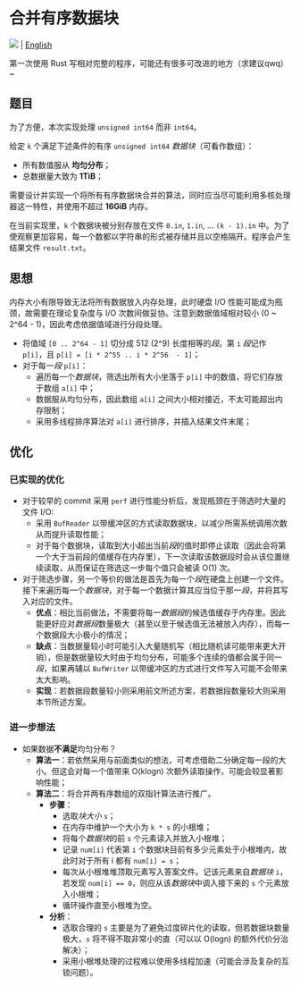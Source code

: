 # 合并有序数据块

![](https://github.com/codgician/merging-chunks/workflows/merging-chunks/badge.svg) | [English](README.md)


第一次使用 Rust 写相对完整的程序，可能还有很多可改进的地方（求建议qwq）~

## 题目

为了方便，本次实现处理 `unsigned int64` 而非 `int64`。

给定 `k` 个满足下述条件的有序 `unsigned int64` *数据块*（可看作数组）：

- 所有数值服从 **均匀分布**；
- 总数据量大致为 **1TiB**；

需要设计并实现一个将所有有序数据块合并的算法，同时应当尽可能利用多核处理器这一特性，并使用不超过 **16GiB** 内存。

在当前实现里，`k` 个数据块被分别存放在文件 `0.in`, `1.in`, ... `(k - 1).in` 中。为了使观察更加容易，每一个数都以字符串的形式被存储并且以空格隔开。程序会产生结果文件 `result.txt`。 

## 思想

内存大小有限导致无法将所有数据放入内存处理，此时硬盘 I/O 性能可能成为瓶颈，故需要在理论复杂度与 I/O 次数间做妥协。注意到数据值域相对较小 (0 ~ 2^64 - 1)，因此考虑依据值域进行分段处理。

- 将值域 `[0 .. 2^64 - 1]` 切分成 512 (2^9) 长度相等的*段*。第 `i` *段*记作 `p[i]`，且 `p[i] = [i * 2^55 .. i * 2^56  - 1]`；
- 对于每一*段* `p[i]`：
  - 遍历每一个*数据块*，筛选出所有大小坐落于 `p[i]` 中的数值，将它们存放于数组 `a[i]` 中；
  - 数据服从均匀分布，因此数组 `a[i]` 之间大小相对接近，不太可能超出内存限制；
  - 采用多线程排序算法对 `a[i]` 进行排序，并插入结果文件末尾；

## 优化

### 已实现的优化

- 对于较早的 commit 采用 `perf` 进行性能分析后，发现瓶颈在于筛选时大量的文件 I/O:
  - 采用 `BufReader` 以带缓冲区的方式读取数据块，以减少所需系统调用次数从而提升读取性能；
  - 对于每个数据块，读取到大小超出当前*段*的值时即停止读取（因此会将第一个大于当前段的值缓存在内存里），下一次读取该数据段时会从该位置继续读取，从而保证在筛选这一步每个值只会被读 O(1) 次。
- 对于筛选步骤，另一个等价的做法是首先为每一个*段*在硬盘上创建一个文件。接下来遍历每一个*数据块*，对于每一个数据计算其应当位于那一*段*，并将其写入对应的文件。
  - **优点**：相比当前做法，不需要将每一*数据段*的候选值缓存于内存里。因此能更好应对*数据段*数量极大（甚至以至于候选值无法被放入内存），而每一个数据段大小极小的情况；
  - **缺点**：当数据量较小时可能引入大量随机写（相比随机读可能带来更大开销），但是数据量较大时由于均匀分布，可能多个连续的值都会属于同一*段*，如果再辅以 `BufWriter` 以带缓冲区的方式进行文件写入可能不会带来太大影响。
  - **实现**：若数据段数量较小则采用前文所述方案，若数据段数量较大则采用本节所述方案。

### 进一步想法

- 如果数据**不满足**均匀分布？
  - **算法一**：若依然采用与前面类似的想法，可考虑借助二分确定每一段的大小。但这会对每一个值带来 O(klogn) 次额外读取操作，可能会较显著影响性能；
  - **算法二**：将合并两有序数组的双指针算法进行推广。
    - **步骤**：
      - 选取*块大小* `s`；
      - 在内存中维护一个大小为 `k * s` 的小根堆；
      - 将每个*数据块*的前 `s` 个元素读入并放入小根堆；
      - 记录 `num[i]` 代表第 `i` 个数据块目前有多少元素处于小根堆内，故此时对于所有 i 都有 `num[i] = s`；
      - 每次从小根堆堆顶取元素写入答案文件。记该元素来自*数据块* `i`，若发现 `num[i] == 0`，则应从该*数据块*中调入接下来的 `s` 个元素放入小根堆；
      - 循环操作直至小根堆为空。
    - **分析**：
      - 选取合理的 `s` 主要是为了避免过度碎片化的读取，但若数据块数量极大，`s` 将不得不取非常小的直（可以以 O(logn) 的额外代价分治解决）；
      - 采用小根堆处理的过程难以使用多线程加速（可能会涉及复杂的互锁问题）。